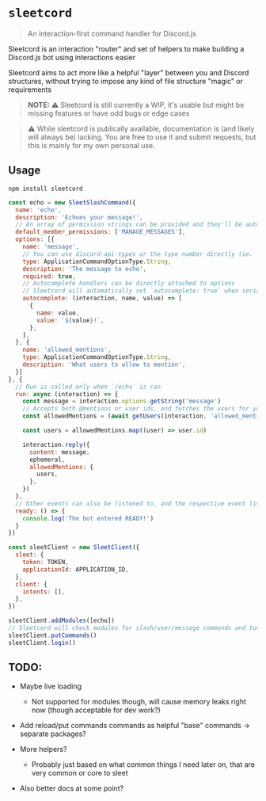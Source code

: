 # `sleetcord`

> An interaction-first command handler for Discord.js

Sleetcord is an interaction "router" and set of helpers to make building a Discord.js bot using interactions easier

Sleetcord aims to act more like a helpful "layer" between you and Discord structures, without trying to impose any kind of file structure "magic" or requirements

> **NOTE:** ⚠️ Sleetcord is still currently a WIP, it's usable but might be missing features or have odd bugs or edge cases

> ⚠️ While sleetcord is publically available, documentation is (and likely will always be) lacking. You are free to use it and submit requests, but this is mainly for my own personal use.

## Usage

`npm install sleetcord`

```js
const echo = new SleetSlashCommand({
  name: 'echo',
  description: 'Echoes your message!',
  // An array of permission strings can be provided and they'll be automatically parsed into a bitfield
  default_member_permissions: ['MANAGE_MESSAGES'],
  options: [{
    name: 'message',
    // You can use discord-api-types or the type number directly (ie. `3`)
    type: ApplicationCommandOptionType.String,
    description: 'The message to echo',
    required: true,
    // Autocomplete handlers can be directly attached to options
    // Sleetcord will automatically set `autocomplete: true` when serializing the body, and will call the autocomplete handler automatically
    autocomplete: (interaction, name, value) => [
      {
        name: value,
        value: `${value}!`,
      },
    ],
  }, {
    name: 'allowed_mentions',
    type: ApplicationCommandOptionType.String,
    description: 'What users to allow to mention',
  }]
}, {
  // Run is called only when `/echo` is ran
  run: async (interaction) => {
    const message = interaction.options.getString('message')
    // Accepts both @mentions or user ids, and fetches the users for you!
    const allowedMentions = (await getUsers(interaction, 'allowed_mentions')) ?? []

    const users = allowedMentions.map((user) => user.id)

    interaction.reply({
      content: message,
      ephemeral,
      allowedMentions: {
        users,
      },
    })
  },
  // Other events can also be listened to, and the respective event listeners will automatically be attached
  ready: () => {
    console.log('The bot entered READY!')
  }
})

const sleetClient = new SleetClient({
  sleet: {
    token: TOKEN,
    applicationId: APPLICATION_ID,
  },
  client: {
    intents: [],
  },
})

sleetClient.addModules([echo])
// Sleetcord will check modules for slash/user/message commands and turn them into JSON, then send them
sleetClient.putCommands()
sleetClient.login()
```

## TODO:

- Maybe live loading
  - Not supported for modules though, will cause memory leaks right now (though acceptable for dev work?)

- Add reload/put commands commands as helpful "base" commands -> separate packages?

- More helpers?
  - Probably just based on what common things I need later on, that are very common or core to sleet

- Also better docs at some point?
